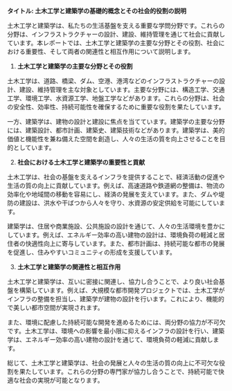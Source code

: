 **タイトル: 土木工学と建築学の基礎的概念とその社会的役割の説明**

土木工学と建築学は、私たちの生活基盤を支える重要な学問分野です。これらの分野は、インフラストラクチャーの設計、建設、維持管理を通じて社会に貢献しています。本レポートでは、土木工学と建築学の主要な分野とその役割、社会における重要性、そして両者の関連性と相互作用について説明します。

1. **土木工学と建築学の主要な分野とその役割**

土木工学は、道路、橋梁、ダム、空港、港湾などのインフラストラクチャーの設計、建設、維持管理を主な対象としています。主要な分野には、構造工学、交通工学、環境工学、水資源工学、地盤工学などがあります。これらの分野は、社会の安全性、効率性、持続可能性を確保するために重要な役割を果たしています。

一方、建築学は、建物の設計と建設に焦点を当てています。建築学の主要な分野には、建築設計、都市計画、建築史、建築技術などがあります。建築学は、美的価値と機能性を兼ね備えた空間を創造し、人々の生活の質を向上させることを目的としています。

2. **社会における土木工学と建築学の重要性と貢献**

土木工学は、社会の基盤を支えるインフラを提供することで、経済活動の促進や生活の質の向上に貢献しています。例えば、高速道路や鉄道網の整備は、物流の効率化や地域間の移動を容易にし、経済の発展を支えています。また、ダムや堤防の建設は、洪水や干ばつから人々を守り、水資源の安定供給を可能にしています。

建築学は、住居や商業施設、公共施設の設計を通じて、人々の生活環境を豊かにしています。例えば、エネルギー効率の高い建物の設計は、環境負荷の軽減と居住者の快適性向上に寄与しています。また、都市計画は、持続可能な都市の発展を促進し、住みやすいコミュニティの形成を支援しています。

3. **土木工学と建築学の関連性と相互作用**

土木工学と建築学は、互いに密接に関連し、協力し合うことで、より良い社会基盤を構築しています。例えば、大規模な都市開発プロジェクトでは、土木工学がインフラの整備を担当し、建築学が建物の設計を行います。これにより、機能的で美しい都市空間が実現されます。

また、環境に配慮した持続可能な開発を進めるためには、両分野の協力が不可欠です。土木工学は、環境への影響を最小限に抑えるインフラの設計を行い、建築学は、エネルギー効率の高い建物の設計を通じて、環境負荷の軽減に貢献します。

総じて、土木工学と建築学は、社会の発展と人々の生活の質の向上に不可欠な役割を果たしています。これらの分野の専門家が協力し合うことで、持続可能で快適な社会の実現が可能となります。